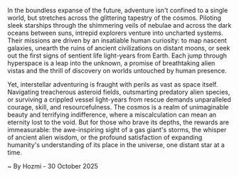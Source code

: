 
In the boundless expanse of the future, adventure isn't confined to a single world, but stretches across the glittering tapestry of the cosmos. Piloting sleek starships through the shimmering veils of nebulae and across the dark oceans between suns, intrepid explorers venture into uncharted systems. Their missions are driven by an insatiable human curiosity: to map nascent galaxies, unearth the ruins of ancient civilizations on distant moons, or seek out the first signs of sentient life light-years from Earth. Each jump through hyperspace is a leap into the unknown, a promise of breathtaking alien vistas and the thrill of discovery on worlds untouched by human presence.

Yet, interstellar adventuring is fraught with perils as vast as space itself. Navigating treacherous asteroid fields, outsmarting predatory alien species, or surviving a crippled vessel light-years from rescue demands unparalleled courage, skill, and resourcefulness. The cosmos is a realm of unimaginable beauty and terrifying indifference, where a miscalculation can mean an eternity lost to the void. But for those who brave its depths, the rewards are immeasurable: the awe-inspiring sight of a gas giant's storms, the whisper of ancient alien wisdom, or the profound satisfaction of expanding humanity's understanding of its place in the universe, one distant star at a time.

~ By Hozmi - 30 October 2025
